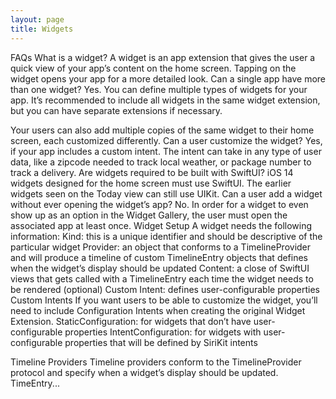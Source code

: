 ```yaml
---
layout: page
title: Widgets
---
```


FAQs
What is a widget?
A widget is an app extension that gives the user a quick view of your app’s content on the home screen.  Tapping on the widget opens your app for a more detailed look.
Can a single app have more than one widget?
Yes.  You can define multiple types of widgets for your app.  It’s recommended to include all widgets in the same widget extension, but you can have separate extensions if necessary.

Your users can also add multiple copies of the same widget to their home screen, each customized differently.
Can a user customize the widget?
Yes, if your app includes a custom intent.  The intent can take in any type of user data, like a zipcode needed to track local weather, or package number to track a delivery.
Are widgets required to be built with SwiftUI?
iOS 14 widgets designed for the home screen must use SwiftUI.  The earlier widgets seen on the Today view can still use UIKit.
Can a user add a widget without ever opening the widget’s app?
No.  In order for a widget to even show up as an option in the Widget Gallery, the user must open the associated app at least once. 
Widget Setup
A widget needs the following information:
Kind: this is a unique identifier and should be descriptive of the particular widget
Provider: an object that conforms to a TimelineProvider and will produce a timeline of custom TimelineEntry objects that defines when the widget’s display should be updated
Content: a close of SwiftUI views that gets called with a TimelineEntry each time the widget needs to be rendered
(optional) Custom Intent: defines user-configurable properties
Custom Intents
If you want users to be able to customize the widget, you’ll need to include Configuration Intents when creating the original Widget Extension.
StaticConfiguration: for widgets that don’t have user-configurable properties
IntentConfiguration: for widgets with user-configurable properties that will be defined by SiriKit intents

Timeline Providers
Timeline providers conform to the TimelineProvider protocol and specify when a widget’s display should be updated.  TimeEntry...
